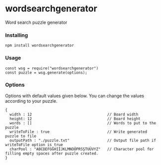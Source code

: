 # wordsearchgenerator
Word search puzzle generator


### Installing
```
npm install wordsearchgenerator
```
### Usage
```
const wsg = require("wordsearchgenerator")
const puzzle = wsg.generate(options);

```
### Options
Options with default values given below. You can change the values according to your puzzle.
```
{
  width : 12                                  // Board width
  height: 12                                  // Board height
  words : []                                  // Words to put to the puzzle
  writeToFile : true                          // Write generated puzzle to file
  outputPath : "./puzzle.txt"                 // Output file path if writeToFile option is true
  charPool : "ABCDEFGĞHIİJKLMNOÖPRSŞTUÜVYZ"   // Character pool for filling empty spaces after puzzle created.
}
```
